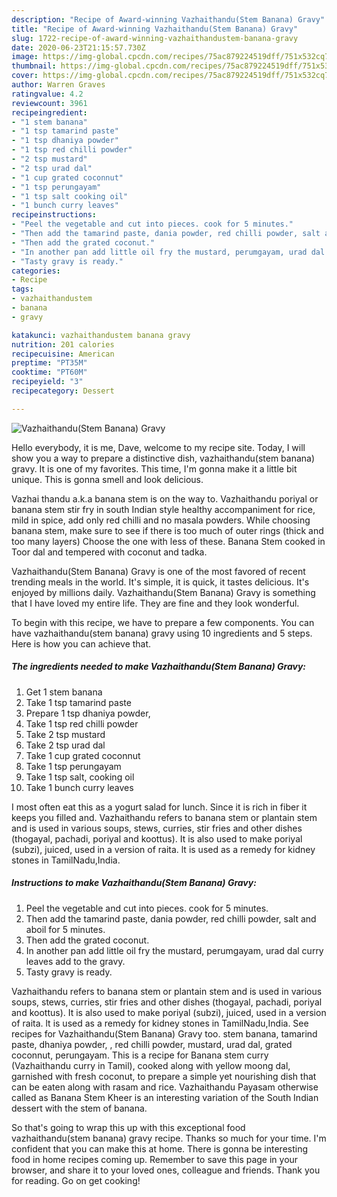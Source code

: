 ```yaml
---
description: "Recipe of Award-winning Vazhaithandu(Stem Banana) Gravy"
title: "Recipe of Award-winning Vazhaithandu(Stem Banana) Gravy"
slug: 1722-recipe-of-award-winning-vazhaithandustem-banana-gravy
date: 2020-06-23T21:15:57.730Z
image: https://img-global.cpcdn.com/recipes/75ac879224519dff/751x532cq70/vazhaithandustem-banana-gravy-recipe-main-photo.jpg
thumbnail: https://img-global.cpcdn.com/recipes/75ac879224519dff/751x532cq70/vazhaithandustem-banana-gravy-recipe-main-photo.jpg
cover: https://img-global.cpcdn.com/recipes/75ac879224519dff/751x532cq70/vazhaithandustem-banana-gravy-recipe-main-photo.jpg
author: Warren Graves
ratingvalue: 4.2
reviewcount: 3961
recipeingredient:
- "1 stem banana"
- "1 tsp tamarind paste"
- "1 tsp dhaniya powder"
- "1 tsp red chilli powder"
- "2 tsp mustard"
- "2 tsp urad dal"
- "1 cup grated coconnut"
- "1 tsp perungayam"
- "1 tsp salt cooking oil"
- "1 bunch curry leaves"
recipeinstructions:
- "Peel the vegetable and cut into pieces. cook for 5 minutes."
- "Then add the tamarind paste, dania powder, red chilli powder, salt and aboil for 5 minutes."
- "Then add the grated coconut."
- "In another pan add little oil fry the mustard, perumgayam, urad dal curry leaves add to the gravy."
- "Tasty gravy is ready."
categories:
- Recipe
tags:
- vazhaithandustem
- banana
- gravy

katakunci: vazhaithandustem banana gravy 
nutrition: 201 calories
recipecuisine: American
preptime: "PT35M"
cooktime: "PT60M"
recipeyield: "3"
recipecategory: Dessert

---
```



![Vazhaithandu(Stem Banana) Gravy](https://img-global.cpcdn.com/recipes/75ac879224519dff/751x532cq70/vazhaithandustem-banana-gravy-recipe-main-photo.jpg)

Hello everybody, it is me, Dave, welcome to my recipe site. Today, I will show you a way to prepare a distinctive dish, vazhaithandu(stem banana) gravy. It is one of my favorites. This time, I'm gonna make it a little bit unique. This is gonna smell and look delicious.

Vazhai thandu a.k.a banana stem is on the way to. Vazhaithandu poriyal or banana stem stir fry in south Indian style healthy accompaniment for rice, mild in spice, add only red chilli and no masala powders. While choosing banana stem, make sure to see if there is too much of outer rings (thick and too many layers) Choose the one with less of these. Banana Stem cooked in Toor dal and tempered with coconut and tadka.

Vazhaithandu(Stem Banana) Gravy is one of the most favored of recent trending meals in the world. It's simple, it is quick, it tastes delicious. It's enjoyed by millions daily. Vazhaithandu(Stem Banana) Gravy is something that I have loved my entire life. They are fine and they look wonderful.


To begin with this recipe, we have to prepare a few components. You can have vazhaithandu(stem banana) gravy using 10 ingredients and 5 steps. Here is how you can achieve that.

<!--inarticleads1-->

##### The ingredients needed to make Vazhaithandu(Stem Banana) Gravy:

1. Get 1 stem banana
1. Take 1 tsp tamarind paste
1. Prepare 1 tsp dhaniya powder,
1. Take 1 tsp red chilli powder
1. Take 2 tsp mustard
1. Take 2 tsp urad dal
1. Take 1 cup grated coconnut
1. Take 1 tsp perungayam
1. Take 1 tsp salt, cooking oil
1. Take 1 bunch curry leaves


I most often eat this as a yogurt salad for lunch. Since it is rich in fiber it keeps you filled and. Vazhaithandu refers to banana stem or plantain stem and is used in various soups, stews, curries, stir fries and other dishes (thogayal, pachadi, poriyal and koottus). It is also used to make poriyal (subzi), juiced, used in a version of raita. lt is used as a remedy for kidney stones in TamilNadu,India. 

<!--inarticleads2-->

##### Instructions to make Vazhaithandu(Stem Banana) Gravy:

1. Peel the vegetable and cut into pieces. cook for 5 minutes.
1. Then add the tamarind paste, dania powder, red chilli powder, salt and aboil for 5 minutes.
1. Then add the grated coconut.
1. In another pan add little oil fry the mustard, perumgayam, urad dal curry leaves add to the gravy.
1. Tasty gravy is ready.


Vazhaithandu refers to banana stem or plantain stem and is used in various soups, stews, curries, stir fries and other dishes (thogayal, pachadi, poriyal and koottus). It is also used to make poriyal (subzi), juiced, used in a version of raita. lt is used as a remedy for kidney stones in TamilNadu,India. See recipes for Vazhaithandu(Stem Banana) Gravy too. stem banana, tamarind paste, dhaniya powder, , red chilli powder, mustard, urad dal, grated coconnut, perungayam. This is a recipe for Banana stem curry (Vazhaithandu curry in Tamil), cooked along with yellow moong dal, garnished with fresh coconut, to prepare a simple yet nourishing dish that can be eaten along with rasam and rice. Vazhaithandu Payasam otherwise called as Banana Stem Kheer is an interesting variation of the South Indian dessert with the stem of banana. 

So that's going to wrap this up with this exceptional food vazhaithandu(stem banana) gravy recipe. Thanks so much for your time. I'm confident that you can make this at home. There is gonna be interesting food in home recipes coming up. Remember to save this page in your browser, and share it to your loved ones, colleague and friends. Thank you for reading. Go on get cooking!
